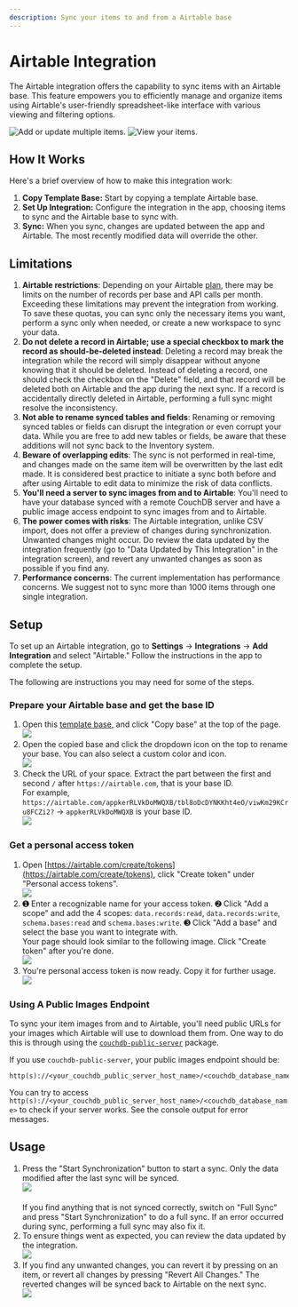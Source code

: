 ```yaml
---
description: Sync your items to and from a Airtable base
---
```


# Airtable Integration

The Airtable integration offers the capability to sync items with an Airtable base. This feature empowers you to efficiently manage and organize items using Airtable's user-friendly spreadsheet-like interface with various viewing and filtering options.

<img src="../../.gitbook/assets/airtable-integration-screenshot-container.png" alt="Add or update multiple items." data-size="original"> ![View your items.](../../.gitbook/assets/airtable-integration-screenshot-gallery.png)

## How It Works

Here's a brief overview of how to make this integration work:

1. **Copy Template Base:** Start by copying a template Airtable base.
2. **Set Up Integration:** Configure the integration in the app, choosing items to sync and the Airtable base to sync with.
3. **Sync:** When you sync, changes are updated between the app and Airtable. The most recently modified data will override the other.

## Limitations

1. **Airtable restrictions**: Depending on your Airtable [plan](https://airtable.com/pricing), there may be limits on the number of records per base and API calls per month. Exceeding these limitations may prevent the integration from working. To save these quotas, you can sync only the necessary items you want, perform a sync only when needed, or create a new workspace to sync your data.
2. **Do not delete a record in Airtable; use a special checkbox to mark the record as should-be-deleted instead**: Deleting a record may break the integration while the record will simply disappear without anyone knowing that it should be deleted. Instead of deleting a record, one should check the checkbox on the "Delete" field, and that record will be deleted both on Airtable and the app during the next sync. If a record is accidentally directly deleted in Airtable, performing a full sync might resolve the inconsistency.
3. **Not able to rename synced tables and fields**: Renaming or removing synced tables or fields can disrupt the integration or even corrupt your data. While you are free to add new tables or fields, be aware that these additions will not sync back to the Inventory system.
4. **Beware of overlapping edits**: The sync is not performed in real-time, and changes made on the same item will be overwritten by the last edit made. It is considered best practice to initiate a sync both before and after using Airtable to edit data to minimize the risk of data conflicts.
5. **You'll need a server to sync images from and to Airtable**: You'll need to have your database synced with a remote CouchDB server and have a public image access endpoint to sync images from and to Airtable.
6. **The power comes with risks**: The Airtable integration, unlike CSV import, does not offer a preview of changes during synchronization. Unwanted changes might occur. Do review the data updated by the integration frequently (go to "Data Updated by This Integration" in the integration screen), and revert any unwanted changes as soon as possible if you find any.
7. **Performance concerns**: The current implementation has performance concerns. We suggest not to sync more than 1000 items through one single integration.

## Setup

To set up an Airtable integration, go to **Settings** → **Integrations** → **Add Integration** and select "Airtable." Follow the instructions in the app to complete the setup.

The following are instructions you may need for some of the steps.

### Prepare your Airtable base and get the base ID

1. Open this [template base](https://airtable.com/appKkuSub43QsedfN/shrdaSvkwaYwRmCFZ), and click "Copy base" at the top of the page.\
   ![](<../../.gitbook/assets/Airtable Copy Template Base.png>)
2. Open the copied base and click the dropdown icon on the top to rename your base. You can also select a custom color and icon.\
   ![](<../../.gitbook/assets/Airtable Rename Template Base.png>)
3. Check the URL of your space. Extract the part between the first and second `/` after `https://airtable.com`, that is your base ID.\
   For example, `https://airtable.com/appkerRLVkDoMWQXB/tbl8oDcDYNKKht4eO/viwKm29KCru8FCZi2?` -> `appkerRLVkDoMWQXB` is your base ID.\
   ![](<../../.gitbook/assets/Screen Shot 2023-11-17 01.05.14 AM (Safari)@2x.png>)

### Get a personal access token

1. Open [https://airtable.com/create/tokens](https://airtable.com/create/tokens), click "Create token" under "Personal access tokens".\
   ![](<../../.gitbook/assets/Airtable Personal Access Token Page (1).png>)
2. ➊ Enter a recognizable name for your access token. ➋ Click "Add a scope" and add the 4 scopes: `data.records:read`, `data.records:write`, `schema.bases:read` and `schema.bases:write`. ➌ Click "Add a base" and select the base you want to integrate with.\
   Your page should look similar to the following image. Click "Create token" after you're done.\
   ![](<../../.gitbook/assets/Airtable Create Personal Access Token Page.png>)
3. You're personal access token is now ready. Copy it for further usage.\
   ![](<../../.gitbook/assets/Airtable Personal Access Token Created (1).png>)

### Using A Public Images Endpoint

To sync your item images from and to Airtable, you'll need public URLs for your images which Airtable will use to download them from. One way to do this is through using the [`couchdb-public-server`](https://github.com/zetavg/Inventory/tree/main/packages/couchdb-public-server) package.

If you use `couchdb-public-server`, your public images endpoint should be:

```
http(s)://<your_couchdb_public_server_host_name>/<couchdb_database_name>/images
```

You can try to access `http(s)://<your_couchdb_public_server_host_name>/<couchdb_database_name>` to check if your server works. See the console output for error messages.

## Usage

1. Press the "Start Synchronization" button to start a sync. Only the data modified after the last sync will be synced.\
   ![](../../.gitbook/assets/airtable-integration-sync.png)\
   \
   If you find anything that is not synced correctly, switch on "Full Sync" and press "Start Synchronization" to do a full sync. If an error occurred during sync, performing a full sync may also fix it.
2. To ensure things went as expected, you can review the data updated by the integration.\
   ![](../../.gitbook/assets/airtable-integration-data-updated-button.png)
3. If you find any unwanted changes, you can revert it by pressing on an item, or revert all changes by pressing "Revert All Changes." The reverted changes will be synced back to Airtable on the next sync.\
   ![](../../.gitbook/assets/airtable-integration-revert-changes.png)
